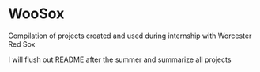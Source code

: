 # WooSox
Compilation of projects created and used during internship with Worcester Red Sox

I will flush out README after the summer and summarize all projects
